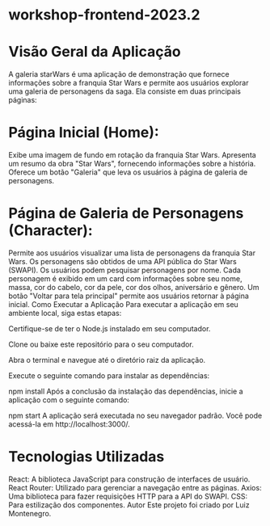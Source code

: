 # workshop-frontend-2023.2
# Visão Geral da Aplicação
A galeria starWars é uma aplicação de demonstração que fornece informações sobre a franquia Star Wars e permite aos usuários explorar uma galeria de personagens da saga. Ela consiste em duas principais páginas:

# Página Inicial (Home):

Exibe uma imagem de fundo em rotação da franquia Star Wars.
Apresenta um resumo da obra "Star Wars", fornecendo informações sobre a história.
Oferece um botão "Galeria" que leva os usuários à página de galeria de personagens.
# Página de Galeria de Personagens (Character):

Permite aos usuários visualizar uma lista de personagens da franquia Star Wars.
Os personagens são obtidos de uma API pública do Star Wars (SWAPI).
Os usuários podem pesquisar personagens por nome.
Cada personagem é exibido em um card com informações sobre seu nome, massa, cor do cabelo, cor da pele, cor dos olhos, aniversário e gênero.
Um botão "Voltar para tela principal" permite aos usuários retornar à página inicial.
Como Executar a Aplicação
Para executar a aplicação em seu ambiente local, siga estas etapas:

Certifique-se de ter o Node.js instalado em seu computador.

Clone ou baixe este repositório para o seu computador.

Abra o terminal e navegue até o diretório raiz da aplicação.

Execute o seguinte comando para instalar as dependências:

npm install
Após a conclusão da instalação das dependências, inicie a aplicação com o seguinte comando:

npm start
A aplicação será executada no seu navegador padrão. Você pode acessá-la em http://localhost:3000/.

# Tecnologias Utilizadas
React: A biblioteca JavaScript para construção de interfaces de usuário.
React Router: Utilizado para gerenciar a navegação entre as páginas.
Axios: Uma biblioteca para fazer requisições HTTP para a API do SWAPI.
CSS: Para estilização dos componentes.
Autor
Este projeto foi criado por Luiz Montenegro.
